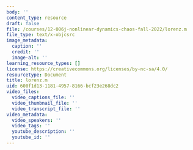 ```yaml
---
body: ''
content_type: resource
draft: false
file: /courses/12-006j-nonlinear-dynamics-chaos-fall-2022/lorenz.m
file_type: text/x-objcsrc
image_metadata:
  caption: ''
  credit: ''
  image-alt: ''
learning_resource_types: []
license: https://creativecommons.org/licenses/by-nc-sa/4.0/
resourcetype: Document
title: lorenz.m
uid: 600f1d13-1181-4957-8166-bcf23e268dc2
video_files:
  video_captions_file: ''
  video_thumbnail_file: ''
  video_transcript_file: ''
video_metadata:
  video_speakers: ''
  video_tags: ''
  youtube_description: ''
  youtube_id: ''
---
```

